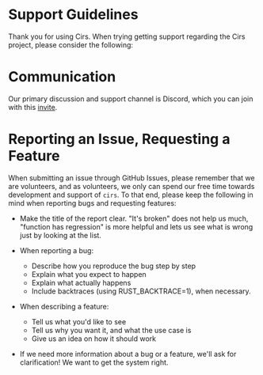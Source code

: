 Support Guidelines
===

Thank you for using Cirs. When trying getting support regarding the Cirs
project, please consider the following:

# Communication
Our primary discussion and support channel is Discord, which you can join with
this [invite](https://discord.gg/rN9urdQ).

# Reporting an Issue, Requesting a Feature

When submitting an issue through GitHub Issues, please remember that we are
volunteers, and as volunteers, we only can spend our free time towards
development and support of `cirs`. To that end, please keep the following in
mind when reporting bugs and requesting features:

* Make the title of the report clear. "It's broken" does not help us much,
"function <x> has regression" is more helpful and lets us see what is wrong
just by looking at the list.

* When reporting a bug:
    * Describe how you reproduce the bug step by step
    * Explain what you expect to happen
    * Explain what actually happens
    * Include backtraces (using RUST_BACKTRACE=1), when necessary.

* When describing a feature:
    * Tell us what you'd like to see
    * Tell us why you want it, and what the use case is
    * Give us an idea on how it should work

* If we need more information about a bug or a feature, we'll ask for
clarification! We want to get the system right.
